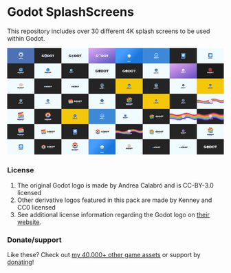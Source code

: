 # Godot SplashScreens

This repository includes over 30 different 4K splash screens to be used within Godot.

<p align="center"><img src="Preview.png"/></p>

### License

1. The original Godot logo is made by Andrea Calabró and is CC-BY-3.0 licensed
2. Other derivative logos featured in this pack are made by Kenney and CC0 licensed
3. See additional license information regarding the Godot logo on [their website](https://godotengine.org/press/).

### Donate/support

Like these? Check out [my 40,000+ other game assets](https://kenney.nl/assets) or support by [donating](https://kenney.nl/donate)!
